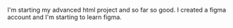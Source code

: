 I'm starting my advanced html project and so far so good.
I created a figma account and I'm starting to learn figma.
